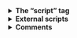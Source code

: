 

<details>
<summary><b>The “script” tag</b></summary>
    JavaScript programs can be inserted almost anywhere into an HTML document using the script tag.<br>
    For instance:

        <!DOCTYPE HTML>
        <html>
        <body>
        <p>Before the script...</p>

        <script>
            alert( 'Hello, world!' );
        </script>

        <p>...After the script.</p>

        </body>

        </html>
<br>

</details>

<details>
<summary><b>External scripts</b></summary>
    If we have a lot of JavaScript code, we can put it into a separate file.<br>
    Script files are attached to HTML with the src attribute:<br>

    <script src="/path/to/script.js"></script>
    Here,
     /path/to/script.js <br> 
     is an absolute path to the script from the site root. One can also provide a relative path from the current page. For instance, src="script.js" would mean a file "script.js" in the current folder.
</details>

<details>
<summary><b>Comments</b></summary>
As time goes on, programs become more and more complex. It becomes necessary to add comments which describe what the code does and why.<br><br>
Comments can be put into any place of a script. They don’t affect its execution because the engine simply ignores them.<br>
One-line comments start with two forward slash characters //.<br>
The rest of the line is a comment. It may occupy a full line of its own or follow a statement.

Like here:
```
/* An example with two messages.
This is a multiline comment.
*/
alert('Hello');
alert('World');

// This comment occupies a line of its own
```alert('Hello');

alert('World'); // This comment follows the statement
```
</details>
